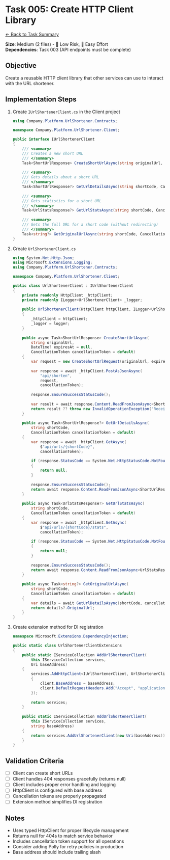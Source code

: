 # Task 005: Create HTTP Client Library

[← Back to Task Summary](./task-summary.md)

**Size**: Medium (2 files) - 🎯 Low Risk, 💪 Easy Effort  
**Dependencies**: Task 003 (API endpoints must be complete)

## Objective

Create a reusable HTTP client library that other services can use to interact with the URL shortener.

## Implementation Steps

1. Create `IUrlShortenerClient.cs` in the Client project
   ```csharp
   using Company.Platform.UrlShortener.Contracts;
   
   namespace Company.Platform.UrlShortener.Client;
   
   public interface IUrlShortenerClient
   {
       /// <summary>
       /// Creates a new short URL
       /// </summary>
       Task<ShortUrlResponse> CreateShortUrlAsync(string originalUrl, DateTime? expiresAt = null, CancellationToken cancellationToken = default);
       
       /// <summary>
       /// Gets details about a short URL
       /// </summary>
       Task<ShortUrlResponse?> GetUrlDetailsAsync(string shortCode, CancellationToken cancellationToken = default);
       
       /// <summary>
       /// Gets statistics for a short URL
       /// </summary>
       Task<UrlStatsResponse?> GetUrlStatsAsync(string shortCode, CancellationToken cancellationToken = default);
       
       /// <summary>
       /// Gets the full URL for a short code (without redirecting)
       /// </summary>
       Task<string?> GetOriginalUrlAsync(string shortCode, CancellationToken cancellationToken = default);
   }
   ```

2. Create `UrlShortenerClient.cs`
   ```csharp
   using System.Net.Http.Json;
   using Microsoft.Extensions.Logging;
   using Company.Platform.UrlShortener.Contracts;
   
   namespace Company.Platform.UrlShortener.Client;
   
   public class UrlShortenerClient : IUrlShortenerClient
   {
       private readonly HttpClient _httpClient;
       private readonly ILogger<UrlShortenerClient> _logger;
       
       public UrlShortenerClient(HttpClient httpClient, ILogger<UrlShortenerClient> logger)
       {
           _httpClient = httpClient;
           _logger = logger;
       }
       
       public async Task<ShortUrlResponse> CreateShortUrlAsync(
           string originalUrl, 
           DateTime? expiresAt = null, 
           CancellationToken cancellationToken = default)
       {
           var request = new CreateShortUrlRequest(originalUrl, expiresAt);
           
           var response = await _httpClient.PostAsJsonAsync(
               "api/shorten", 
               request, 
               cancellationToken);
           
           response.EnsureSuccessStatusCode();
           
           var result = await response.Content.ReadFromJsonAsync<ShortUrlResponse>(cancellationToken);
           return result ?? throw new InvalidOperationException("Received null response");
       }
       
       public async Task<ShortUrlResponse?> GetUrlDetailsAsync(
           string shortCode, 
           CancellationToken cancellationToken = default)
       {
           var response = await _httpClient.GetAsync(
               $"api/urls/{shortCode}", 
               cancellationToken);
           
           if (response.StatusCode == System.Net.HttpStatusCode.NotFound)
           {
               return null;
           }
           
           response.EnsureSuccessStatusCode();
           return await response.Content.ReadFromJsonAsync<ShortUrlResponse>(cancellationToken);
       }
       
       public async Task<UrlStatsResponse?> GetUrlStatsAsync(
           string shortCode, 
           CancellationToken cancellationToken = default)
       {
           var response = await _httpClient.GetAsync(
               $"api/urls/{shortCode}/stats", 
               cancellationToken);
           
           if (response.StatusCode == System.Net.HttpStatusCode.NotFound)
           {
               return null;
           }
           
           response.EnsureSuccessStatusCode();
           return await response.Content.ReadFromJsonAsync<UrlStatsResponse>(cancellationToken);
       }
       
       public async Task<string?> GetOriginalUrlAsync(
           string shortCode, 
           CancellationToken cancellationToken = default)
       {
           var details = await GetUrlDetailsAsync(shortCode, cancellationToken);
           return details?.OriginalUrl;
       }
   }
   ```

3. Create extension method for DI registration
   ```csharp
   namespace Microsoft.Extensions.DependencyInjection;
   
   public static class UrlShortenerClientExtensions
   {
       public static IServiceCollection AddUrlShortenerClient(
           this IServiceCollection services, 
           Uri baseAddress)
       {
           services.AddHttpClient<IUrlShortenerClient, UrlShortenerClient>(client =>
           {
               client.BaseAddress = baseAddress;
               client.DefaultRequestHeaders.Add("Accept", "application/json");
           });
           
           return services;
       }
       
       public static IServiceCollection AddUrlShortenerClient(
           this IServiceCollection services, 
           string baseAddress)
       {
           return services.AddUrlShortenerClient(new Uri(baseAddress));
       }
   }
   ```

## Validation Criteria

- [ ] Client can create short URLs
- [ ] Client handles 404 responses gracefully (returns null)
- [ ] Client includes proper error handling and logging
- [ ] HttpClient is configured with base address
- [ ] Cancellation tokens are properly propagated
- [ ] Extension method simplifies DI registration

## Notes

- Uses typed HttpClient for proper lifecycle management
- Returns null for 404s to match service behavior
- Includes cancellation token support for all operations
- Consider adding Polly for retry policies in production
- Base address should include trailing slash